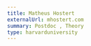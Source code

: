 ```yaml
---
title: Matheus Hostert
externalUrl: mhostert.com
summary: Postdoc , Theory
type: harvarduniversity
---
```

